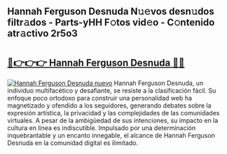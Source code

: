 ## Hannah Ferguson Desnuda N𝚞𝚎vos desn𝚞dos filtr𝚊dos - Parts-yHH F𝚘tos vid𝚎o - C𝚘ntenido atr𝚊ctivo 2r5o3

# <h2><a href="http://mb164t.tromn.icu/?c=Hannah+Ferguson+Desnuda">🔗👉👉👉 Hannah Ferguson Desnuda 🔗🔗</a></h2>

[![Hannah Ferguson Desnuda nuevo](https://i.imgur.com/pEAQMta.gif)](http://mb164t.tromn.icu/?c=Hannah+Ferguson+Desnuda)
Hannah Ferguson Desnuda, un individuo multifacético y desafiante, se resiste a la clasificación fácil. Su enfoque poco ortodoxo para construir una personalidad web ha magnetizado y ofendido a los seguidores, generando debates sobre la expresión artística, la privacidad y las complejidades de las comunidades virtuales. A pesar de la ambigüedad de sus intenciones, su impacto en la cultura en línea es indiscutible. Impulsado por una determinación inquebrantable y un encanto innegable, el alcance de Hannah Ferguson Desnuda en la comunidad digital es ilimitado.
